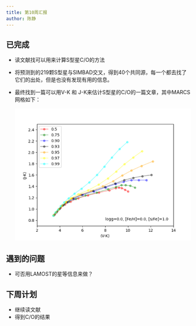 ```yaml
---
title: 第10周汇报
author: 陈静
---
```


## 已完成

- 读文献找可以用来计算S型星C/O的方法

- 将预测到的219颗S型星与SIMBAD交叉，得到40个共同源，每一个都去找了它们的出处，但是也没有发现有用的信息。

- 最终找到一篇可以用V-K 和 J-K来估计S型星的C/O的一篇文章，其中MARCS网格如下：

  ![](./Figure/MARCS_Grid.png)

## 遇到的问题

- 可否用LAMOST的星等信息来做？


## 下周计划

- 继续读文献
- 得到C/O的结果

